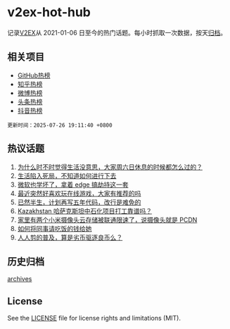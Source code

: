 # v2ex-hot-hub

 记录[V2EX](https://www.v2ex.com/)从 2021-01-06 日至今的热门话题。每小时抓取一次数据，按天[归档](archives)。
 
 ## 相关项目

- [GitHub热榜](https://github.com/lonnyzhang423/github-hot-hub)
- [知乎热榜](https://github.com/lonnyzhang423/zhihu-hot-hub)
- [微博热榜](https://github.com/lonnyzhang423/weibo-hot-hub)
- [头条热榜](https://github.com/lonnyzhang423/toutiao-hot-hub)
- [抖音热榜](https://github.com/lonnyzhang423/douyin-hot-hub)


 `更新时间：2025-07-26 19:11:40 +0800`

## 热议话题

1. [为什么时不时觉得生活没意思，大家周六日休息的时候都怎么过的？](https://www.v2ex.com/t/1147808)
1. [生活陷入死局，不知道如何进行下去](https://www.v2ex.com/t/1147813)
1. [微软也学坏了，拿着 edge 搞劫持这一套](https://www.v2ex.com/t/1147776)
1. [最近突然好喜欢玩在线游戏，大家有推荐的吗](https://www.v2ex.com/t/1147810)
1. [已然半生，计划再写五年代码，改行是难免的](https://www.v2ex.com/t/1147807)
1. [Kazakhstan 哈萨克斯坦中石化项目打工靠谱吗？](https://www.v2ex.com/t/1147811)
1. [家里有两个小米摄像头云存储被联通限速了，说摄像头就是 PCDN](https://www.v2ex.com/t/1147764)
1. [如何将同事请吃饭的钱给她](https://www.v2ex.com/t/1147799)
1. [人人剪的普及，算是劣币驱逐良币么？](https://www.v2ex.com/t/1147822)

## 历史归档

[archives](archives)

## License

See the [LICENSE](LICENSE) file for license rights and limitations (MIT).
